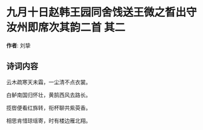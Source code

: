 # 九月十日赵韩王园同舍饯送王微之晳出守汝州即席次其韵二首  其二

**作者**: 刘挚

## 诗词内容

云木疏寒天未霜，一尘清不点衣裳。

白鲈南国归怀壮，黄鹄西风去路长。

揽辔便看红旆转，衔杯聊共紫萸香。

相思肯惜琼瑶寄，时有楼边雁北翔。

